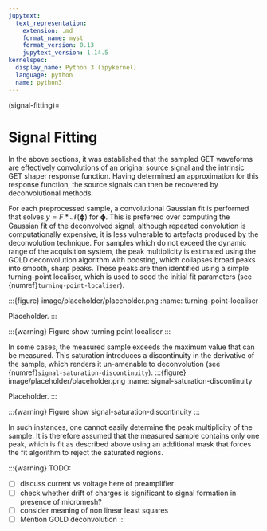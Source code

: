 ```yaml
---
jupytext:
  text_representation:
    extension: .md
    format_name: myst
    format_version: 0.13
    jupytext_version: 1.14.5
kernelspec:
  display_name: Python 3 (ipykernel)
  language: python
  name: python3
---
```


(signal-fitting)=
# Signal Fitting

In the above sections, it was established that the sampled GET waveforms are effectively convolutions of an original source signal and the intrinsic GET shaper response function. Having determined an approximation for this response function, the source signals can then be recovered by deconvolutional methods. 

For each preprocessed sample, a convolutional Gaussian fit is performed that solves $y = F * \mathcal{N}(\boldsymbol{\phi})$ for $\boldsymbol{\phi}$. This is preferred over computing the Gaussian fit of the deconvolved signal; although repeated convolution is computationally expensive, it is less vulnerable to artefacts produced by the deconvolution technique. For samples which do not exceed the dynamic range of the acquisition system, the peak multiplicity is estimated using the GOLD deconvolution algorithm with boosting, which collapses broad peaks into smooth, sharp peaks. These peaks are then identified using a simple turning-point localiser, which is used to seed the initial fit parameters (see {numref}`turning-point-localiser`). 

:::{figure} image/placeholder/placeholder.png
:name: turning-point-localiser

Placeholder.
:::

:::{warning}
Figure show turning point localiser
:::

In some cases, the measured sample exceeds the maximum value that can be measured. This saturation introduces a discontinuity in the derivative of the sample, which renders it un-amenable to deconvolution (see {numref}`signal-saturation-discontinuity`).
:::{figure} image/placeholder/placeholder.png
:name: signal-saturation-discontinuity

Placeholder.
:::

:::{warning}
Figure show signal-saturation-discontinuity
:::

In such instances, one cannot easily determine the peak multiplicity of the sample. It is therefore assumed that the measured sample contains only one peak, which is fit as described above using an additional mask that forces the fit algorithm to reject the saturated regions.


:::{warning}
TODO: 
- [ ] discuss current vs voltage here of preamplifier
- [ ] check whether drift of charges is significant to signal formation in presence of micromesh?
- [ ] consider meaning of non linear least squares
- [ ] Mention GOLD deconvolution
:::

```{code-cell}

```
